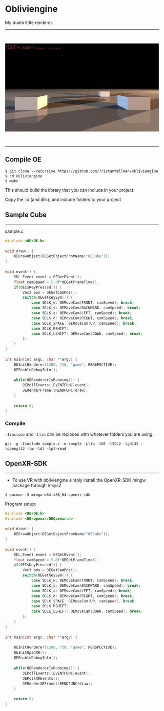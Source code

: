 # Obliviengine

My dumb little renderer.

--- 

<div align="center">
  <br />
  <p>
    <a><img src="https://github.com/TristanWellman/obliviengine/blob/main/voxelTrace.png" width="800" alt="wellang" /></a>
  </p>
  <br />
</div>

--- 

## Compile OE

```
$ git clone --recursive https://github.com/TristanWellman/obliviengine
$ cd obliviengine
$ make
```

This should build the library that you can include in your project.

Copy the lib (and dlls), and include folders to your project


## Sample Cube

---

sample.c
```c
#include <OE/OE.h>

void draw() {
	OEDrawObject(OEGetObjectFromName("OECube"));
}

void event() {
	SDL_Event event = OEGetEvent();
	float camSpeed = 5.0f*OEGetFrameTime();
	if(OEIsKeyPressed()) {
		Vec3 pos = OEGetCamPos();
		switch(OEGetKeySym()) {
			case SDLK_w: OEMoveCam(FRONT, camSpeed); break;
			case SDLK_s: OEMoveCam(BACKWARD, camSpeed); break;
			case SDLK_a: OEMoveCam(LEFT, camSpeed); break;
			case SDLK_d: OEMoveCam(RIGHT, camSpeed); break;
			case SDLK_SPACE: OEMoveCam(UP, camSpeed); break;
			case SDLK_RSHIFT:
			case SDLK_LSHIFT: OEMoveCam(DOWN, camSpeed); break;
		};
	}	
}

int main(int argc, char **argv) {
	OEInitRenderer(1280, 720, "game", PERSPECTIVE);
	OEEnableDebugInfo();
	
	while(OERendererIsRunning()) {
		OEPollEvents((EVENTFUNC)event);
		OERenderFrame((RENDFUNC)draw);
	}
	
	return 0;
}
```

### Compile

``-Iinclude`` and ``-Llib`` can be replaced with whatever folders you are using.

```
gcc -g -Iinclude sample.c -o sample -Llib -lOE -lSDL2 -lgdi32 -lopengl32 -lm -ldl -lpthread
```

## OpenXR-SDK

---

* To use VR with obliviengine simply install the OpenXR-SDK mingw package through msys2

```
$ pacman -S mingw-w64-x86_64-openxr-sdk
```

Program setup:

```c
#include <OE/OE.h>
#include <OE/openxr/OEOpenxr.h>

void draw() {
	OEDrawObject(OEGetObjectFromName("OECube"));
}

void event() {
    SDL_Event event = OEGetEvent();
    float camSpeed = 5.0f*OEGetFrameTime();
    if(OEIsKeyPressed()) {
        Vec3 pos = OEGetCamPos();
        switch(OEGetKeySym()) {
            case SDLK_w: OEMoveCam(FRONT, camSpeed); break;
            case SDLK_s: OEMoveCam(BACKWARD, camSpeed); break;
            case SDLK_a: OEMoveCam(LEFT, camSpeed); break;
            case SDLK_d: OEMoveCam(RIGHT, camSpeed); break;
            case SDLK_SPACE: OEMoveCam(UP, camSpeed); break;
            case SDLK_RSHIFT:
            case SDLK_LSHIFT: OEMoveCam(DOWN, camSpeed); break;
	    };
    }	
}

int main(int argc, char **argv) {
	
    OEInitRenderer(1280, 720, "game", PERSPECTIVE);
    OEInitOpenXR();
    OEEnableDebugInfo();
	
    while(OERendererIsRunning()) {
        OEPollEvents((EVENTFUNC)event);
        OEPollXREvents();
        OERenderXRFrame((RENDFUNC)draw);
    }
	
    return 0;
}
```



